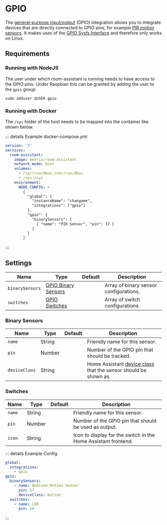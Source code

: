 # GPIO

The [general-purpose input/output](https://en.wikipedia.org/wiki/General-purpose_input/output) (GPIO) integration allows you to integrate devices that are directly connected to GPIO pins, for example [PIR motion sensors](https://en.wikipedia.org/wiki/Passive_infrared_sensor). It makes uses of the [GPIO Sysfs Interface](https://www.kernel.org/doc/Documentation/gpio/sysfs.txt) and therefore only works on Linux.

## Requirements

### Running with NodeJS

The user under which room-assistant is running needs to have access to the GPIO pins. Under Raspbian this can be granted by adding the user to the `gpio` group:

```shell
sudo adduser $USER gpio
```

### Running with Docker

The `/sys` folder of the host needs to be mapped into the container like shown below.

::: details Example docker-compose.yml

```yaml
version: '3'
services:
  room-assistant:
    image: mkerix/room-assistant
    network_mode: host
    volumes:
      - /var/run/dbus:/var/run/dbus
      - /sys:/sys
    environment:
      NODE_CONFIG: >
        {
          "global": {
            "instanceName": "changeme",
            "integrations": ["gpio"]
          },
          "gpio": {
            "binarySensors": [
              { "name": "PIR Sensor", "pin": 17 }
            ]
          }
        }
```

:::

## Settings

| Name            | Type                                   | Default | Description                            |
| --------------- | -------------------------------------- | ------- | -------------------------------------- |
| `binarySensors` | [GPIO Binary Sensors](#binary-sensors) |         | Array of binary sensor configurations. |
| `switches`      | [GPIO Switches](#switches)             |         | Array of switch configurations.        |

### Binary Sensors

| Name          | Type   | Default | Description                                                  |
| ------------- | ------ | ------- | ------------------------------------------------------------ |
| `name`        | String |         | Friendly name for this sensor.                               |
| `pin`         | Number |         | Number of the GPIO pin that should be tracked.               |
| `deviceClass` | String |         | Home Assistant [device class](https://www.home-assistant.io/integrations/binary_sensor/#device-class) that the sensor should be shown as. |

### Switches

| Name   | Type   | Default | Description                                                  |
| ------ | ------ | ------- | ------------------------------------------------------------ |
| `name` | String |         | Friendly name for this sensor.                               |
| `pin`  | Number |         | Number of the GPIO pin that should be used as output.        |
| `icon` | String |         | Icon to display for the switch in the Home Assistant frontend. |

::: details Example Config

```yaml
global:
  integrations:
    - gpio
gpio:
  binarySensors:
    - name: Bedroom Motion Sensor
      pin: 17
      deviceClass: motion
  switches:
    - name: LED
      pin: 18
```

:::

